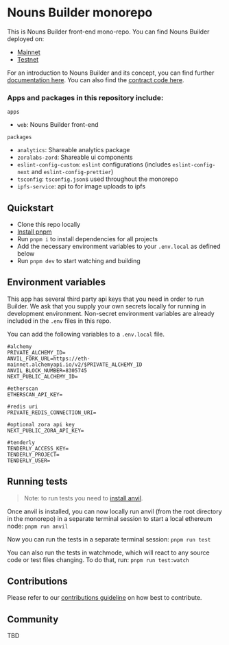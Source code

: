 # Nouns Builder monorepo

This is Nouns Builder front-end mono-repo. You can find Nouns Builder deployed on:

- [Mainnet](nous.build)
- [Testnet](testnet.nouns.build)

For an introduction to Nouns Builder and its concept, you can find further [documentation here](https://docs.zora.co/docs/smart-contracts/nouns-builder/intro). You can also find the [contract code here](https://github.com/ourzora/nouns-protocol).

### Apps and packages in this repository include:

`apps`

- `web`: Nouns Builder front-end

`packages`

- `analytics`: Shareable analytics package
- `zoralabs-zord`: Shareable ui components
- `eslint-config-custom`: `eslint` configurations (includes `eslint-config-next` and `eslint-config-prettier`)
- `tsconfig`: `tsconfig.json`s used throughout the monorepo
- `ipfs-service`: api to for image uploads to ipfs

## Quickstart

- Clone this repo locally
- [Install pnpm](https://pnpm.io/installation#using-corepack)
- Run `pnpm i` to install dependencies for all projects
- Add the necessary environment variables to your `.env.local` as defined below
- Run `pnpm dev` to start watching and building

## Environment variables

This app has several third party api keys that you need in order to run Builder. We ask that you supply your own secrets locally for running in development environment. Non-secret environment variables are already included in the `.env` files in this repo.

You can add the following variables to a `.env.local` file.

```
#alchemy
PRIVATE_ALCHEMY_ID=
ANVIL_FORK_URL=https://eth-mainnet.alchemyapi.io/v2/$PRIVATE_ALCHEMY_ID
ANVIL_BLOCK_NUMBER=8305745
NEXT_PUBLIC_ALCHEMY_ID=

#etherscan
ETHERSCAN_API_KEY=

#redis uri
PRIVATE_REDIS_CONNECTION_URI=

#optional zora api key
NEXT_PUBLIC_ZORA_API_KEY=

#tenderly
TENDERLY_ACCESS_KEY=
TENDERLY_PROJECT=
TENDERLY_USER=
```

## Running tests

> Note: to run tests you need to [install anvil](https://github.com/foundry-rs/foundry/blob/master/README.md#installation).

Once anvil is installed, you can now locally run anvil (from the root directory in the monorepo) in a separate terminal session to start a local ethereum node:
`pnpm run anvil`

Now you can run the tests in a separate terminal session:
`pnpm run test`

You can also run the tests in watchmode, which will react to any source code or test files changing. To do that, run:
`pnpm run test:watch`

## Contributions

Please refer to our [contributions guideline](/.github/contributing.md) on how best to contribute.

## Community

TBD
